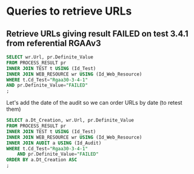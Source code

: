 # Queries to retrieve URLs

## Retrieve URLs giving result FAILED on test 3.4.1 from referential RGAAv3 

```sql
SELECT wr.Url, pr.Definite_Value
FROM PROCESS_RESULT pr
INNER JOIN TEST t USING (Id_Test)
INNER JOIN WEB_RESOURCE wr USING (Id_Web_Resource)
WHERE t.Cd_Test="Rgaa30-3-4-1"
AND pr.Definite_Value="FAILED"
; 
```

Let's add the date of the audit so we can order URLs by date (to retest them)

```sql
SELECT a.Dt_Creation, wr.Url, pr.Definite_Value
FROM PROCESS_RESULT pr
INNER JOIN TEST t USING (Id_Test)
INNER JOIN WEB_RESOURCE wr USING (Id_Web_Resource)
INNER JOIN AUDIT a USING (Id_Audit)
WHERE t.Cd_Test="Rgaa30-3-4-1"
    AND pr.Definite_Value="FAILED"
ORDER BY a.Dt_Creation ASC 
; 
```
 


